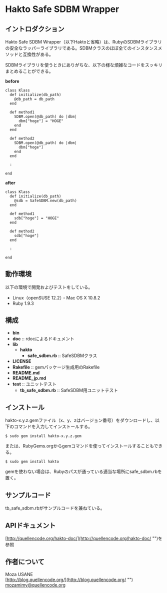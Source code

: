 Hakto Safe SDBM Wrapper
=======================

## イントロダクション

Hakto Safe SDBM Wrapper（以下Haktoと省略）は、RubyのSDBMライブラリの安全なラッパーライブラリである。SDBMクラスのほぼ全てのインスタンスメソッドと互換性がある。

SDBMライブラリを使うときにありがちな、以下の様な煩雑なコードをスッキリまとめることができる。

**before**

    class Klass
      def initialize(db_path)
        @db_path = db_path
      end
      
      def method1
        SDBM.open(@db_path) do |dbm|
          dbm["hoge"] = "HOGE"
        end
      end
      
      def method2
        SDBM.open(@db_path) do |dbm|
          dbm["hoge"]
        end
      end
      
      :
      
    end            

**after**

    class Klass
      def initialize(db_path)
        @sdb = SafeSDBM.new(db_path)
      end
      
      def method1
        sdb["hoge"] = "HOGE"
      end
      
      def method2
        sdb["hoge"]
      end
      
      :
      
    end            

## 動作環境

以下の環境で開発およびテストをしている。

- Linux（openSUSE 12.2）・Mac OS X 10.8.2
- Ruby 1.9.3

## 構成

- **bin**
- **doc** :: rdocによるドキュメント
- **lib**
  - **hakto**
    - **safe_sdbm.rb** :: SafeSDBMクラス
- **LICENSE**
- **Rakefile** :: gemパッケージ生成用のRakefile
- **README.md**
- **README_jp.md**
- **test** :: ユニットテスト
  - **tb_safe_sdbm.rb** :: SafeSDBM用ユニットテスト

## インストール

hakto-x.y.z.gemファイル（x、y、zはバージョン番号）をダウンロードし、以下のコマンドを入力してインストールする。

`$ sudo gem install hakto-x.y.z.gem`

または、RubyGems.orgからgemコマンドを使ってインストールすることもできる。

`$ sudo gem install hakto`

gemを使わない場合は、Rubyのパスが通っている適当な場所にsafe_sdbm.rbを置く。

## サンプルコード

tb_safe_sdbm.rbがサンプルコードを兼ねている。

## APIドキュメント

[http://quellencode.org/hakto-doc/](http://quellencode.org/hakto-doc/ "")を参照

## 作者について

Moza USANE  
[http://blog.quellencode.org/](http://blog.quellencode.org/ "")  
mozamimy@quellencode.org